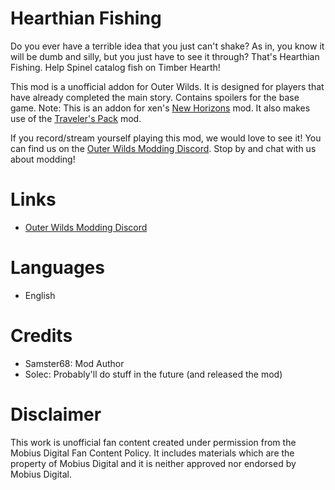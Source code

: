 # Hearthian Fishing
Do you ever have a terrible idea that you just can't shake? As in, you know it will be dumb and silly, but you just have to see it through? That's Hearthian Fishing. Help Spinel catalog fish on Timber Hearth!

This mod is a unofficial addon for Outer Wilds. It is designed for players that have already completed the main story. Contains spoilers for the base game. Note: This is an addon for xen's [New Horizons](https://outerwildsmods.com/mods/newhorizons/) mod. It also makes use of the [Traveler's Pack](https://outerwildsmods.com/mods/travelerspack/) mod.

If you record/stream yourself playing this mod, we would love to see it! You can find us on the [Outer Wilds Modding Discord](https://discord.gg/MvbCbBz6Q6). Stop by and chat with us about modding!

# Links
- [Outer Wilds Modding Discord](https://discord.gg/MvbCbBz6Q6)

# Languages
- English

# Credits
- Samster68: Mod Author
- Solec: Probably'll do stuff in the future (and released the mod)

# Disclaimer
This work is unofficial fan content created under permission from the Mobius Digital Fan Content Policy.
It includes materials which are the property of Mobius Digital and it is neither approved nor endorsed by Mobius Digital.
